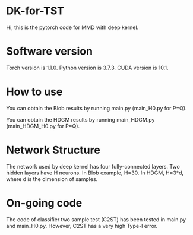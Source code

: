 # DK-for-TST

Hi, this is the pytorch code for MMD with deep kernel.

# Software version
Torch version is 1.1.0. Python version is 3.7.3. CUDA version is 10.1.

# How to use

You can obtain the Blob results by running main.py (main_H0.py for P=Q).

You can obtain the HDGM results by running main_HDGM.py (main_HDGM_H0.py for P=Q).

# Network Structure

The network used by deep kernel has four fully-connected layers. Two hidden layers have H neurons. In Blob example,  H=30. In HDGM, H=3*d, where d is the dimension of samples.

# On-going code

The code of classifier two sample test (C2ST) has been tested in main.py and main_H0.py. However, C2ST has a very high Type-I error.
